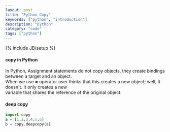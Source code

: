 ```yaml
---
layout: post
title: "Python Copy"
keywords: ["python", "introduction"]
description: "python"
category: "code"
tags: ["python"]
---
```

{% include JB/setup %}

#### copy in Python
In Python, Assignment statements do not copy objects, they create bindings between a target and an object. <br />
When we use **=** operator user thinks that this creates a new object; well, it doesn't. It only creates a new <br /> 
variable that shares the reference of the original object. <br />


#### deep copy

```python
import copy
a = [1,2,3,4,5,6]
b = copy.deepcopy(a)
```
